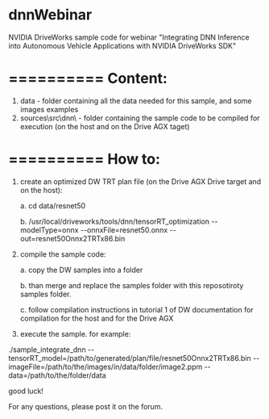 # dnnWebinar
NVIDIA DriveWorks sample code for webinar "Integrating DNN Inference into Autonomous Vehicle Applications with NVIDIA DriveWorks SDK"

==========
Content:
==========
1. data - folder containing all the data needed for this sample, and some images examples
2. sources\src\dnn\ - folder containing the sample code to be compiled for execution (on the host and on the Drive AGX taget)

==========
How to:
==========
1. create an optimized DW TRT plan file (on the Drive AGX Drive target and on the host):

	a. cd data/resnet50

	b. /usr/local/driveworks/tools/dnn/tensorRT_optimization --modelType=onnx --onnxFile=resnet50.onnx --out=resnet50Onnx2TRTx86.bin


2. compile the sample code:

	a. copy the DW samples into a folder

	b. than merge and replace the samples folder with this reposotiroty samples folder.

	c. follow compilation instructions in tutorial 1 of DW documentation for compilation for the host and for the Drive AGX


3. execute the sample. for example:

./sample_integrate_dnn --tensorRT_model=/path/to/generated/plan/file/resnet50Onnx2TRTx86.bin --imageFile=/path/to/the/images/in/data/folder/image2.ppm --data=/path/to/the/folder/data


good luck!

For any questions, please post it on the forum.
